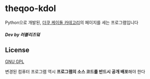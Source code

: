 # theqoo-kdol
Python으로 개발된, [더쿠 케이돌 카테고리](http://theqoo.net/kdol?filter_mode=normal)의 페이지를 세는 프로그램입니다

##### Dev by 러블리즈덬

## License
[GNU GPL](https://namu.wiki/w/GNU%20%EC%9D%BC%EB%B0%98%20%EA%B3%B5%EC%A4%91%20%EC%82%AC%EC%9A%A9%20%ED%97%88%EA%B0%80%EC%84%9C)

변경된 컴퓨터 프로그램 역시 **프로그램의 소스 코드를 반드시 공개 배포**해야 한다
